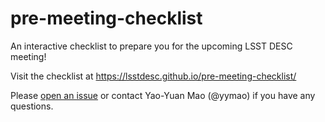 # pre-meeting-checklist

An interactive checklist to prepare you for the upcoming LSST DESC meeting!

Visit the checklist at https://lsstdesc.github.io/pre-meeting-checklist/

Please [open an issue](https://github.com/LSSTDESC/pre-meeting-checklist/issues)
or contact Yao-Yuan Mao (@yymao) if you have any questions.
